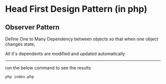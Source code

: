 # Head First Design Pattern (in php)


## Observer Pattern

Define One to Many Dependency between objects so that when one object changes state,

All it's dependents are modified and updated automatically

----

run the below command to see the results

`php index.php`
